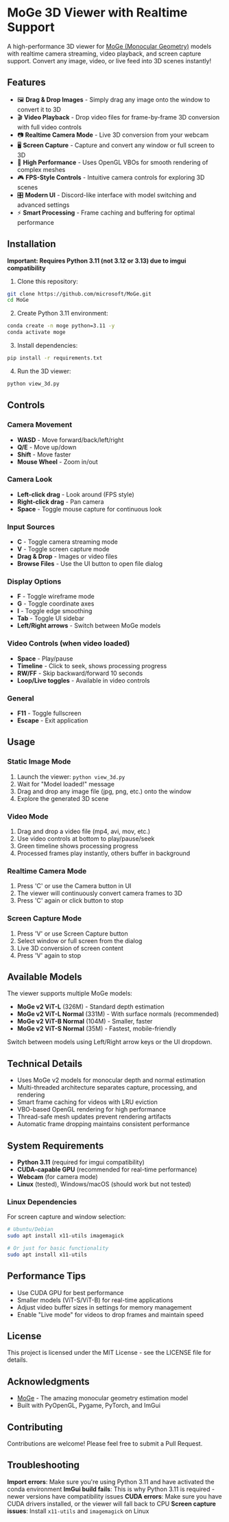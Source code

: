 # MoGe 3D Viewer with Realtime Support

A high-performance 3D viewer for [MoGe (Monocular Geometry)](https://github.com/microsoft/MoGe) models with realtime camera streaming, video playback, and screen capture support. Convert any image, video, or live feed into 3D scenes instantly!

## Features

- 🖼️ **Drag & Drop Images** - Simply drag any image onto the window to convert it to 3D
- 🎬 **Video Playback** - Drop video files for frame-by-frame 3D conversion with full video controls
- 📷 **Realtime Camera Mode** - Live 3D conversion from your webcam
- 🖥️ **Screen Capture** - Capture and convert any window or full screen to 3D
- 🚀 **High Performance** - Uses OpenGL VBOs for smooth rendering of complex meshes
- 🎮 **FPS-Style Controls** - Intuitive camera controls for exploring 3D scenes
- 🎛️ **Modern UI** - Discord-like interface with model switching and advanced settings
- ⚡ **Smart Processing** - Frame caching and buffering for optimal performance

## Installation

**Important: Requires Python 3.11 (not 3.12 or 3.13) due to imgui compatibility**

1. Clone this repository:
```bash
git clone https://github.com/microsoft/MoGe.git
cd MoGe
```

2. Create Python 3.11 environment:
```bash
conda create -n moge python=3.11 -y
conda activate moge
```

3. Install dependencies:
```bash
pip install -r requirements.txt
```

4. Run the 3D viewer:
```bash
python view_3d.py
```

## Controls

### Camera Movement
- **WASD** - Move forward/back/left/right
- **Q/E** - Move up/down
- **Shift** - Move faster
- **Mouse Wheel** - Zoom in/out

### Camera Look
- **Left-click drag** - Look around (FPS style)
- **Right-click drag** - Pan camera
- **Space** - Toggle mouse capture for continuous look

### Input Sources
- **C** - Toggle camera streaming mode
- **V** - Toggle screen capture mode
- **Drag & Drop** - Images or video files
- **Browse Files** - Use the UI button to open file dialog

### Display Options
- **F** - Toggle wireframe mode
- **G** - Toggle coordinate axes
- **I** - Toggle edge smoothing
- **Tab** - Toggle UI sidebar
- **Left/Right arrows** - Switch between MoGe models

### Video Controls (when video loaded)
- **Space** - Play/pause
- **Timeline** - Click to seek, shows processing progress
- **RW/FF** - Skip backward/forward 10 seconds
- **Loop/Live toggles** - Available in video controls

### General
- **F11** - Toggle fullscreen
- **Escape** - Exit application

## Usage

### Static Image Mode
1. Launch the viewer: `python view_3d.py`
2. Wait for "Model loaded!" message
3. Drag and drop any image file (jpg, png, etc.) onto the window
4. Explore the generated 3D scene

### Video Mode
1. Drag and drop a video file (mp4, avi, mov, etc.)
2. Use video controls at bottom to play/pause/seek
3. Green timeline shows processing progress
4. Processed frames play instantly, others buffer in background

### Realtime Camera Mode
1. Press 'C' or use the Camera button in UI
2. The viewer will continuously convert camera frames to 3D
3. Press 'C' again or click button to stop

### Screen Capture Mode
1. Press 'V' or use Screen Capture button
2. Select window or full screen from the dialog
3. Live 3D conversion of screen content
4. Press 'V' again to stop

## Available Models

The viewer supports multiple MoGe models:
- **MoGe v2 ViT-L** (326M) - Standard depth estimation
- **MoGe v2 ViT-L Normal** (331M) - With surface normals (recommended)
- **MoGe v2 ViT-B Normal** (104M) - Smaller, faster
- **MoGe v2 ViT-S Normal** (35M) - Fastest, mobile-friendly

Switch between models using Left/Right arrow keys or the UI dropdown.

## Technical Details

- Uses MoGe v2 models for monocular depth and normal estimation
- Multi-threaded architecture separates capture, processing, and rendering
- Smart frame caching for videos with LRU eviction
- VBO-based OpenGL rendering for high performance
- Thread-safe mesh updates prevent rendering artifacts
- Automatic frame dropping maintains consistent performance

## System Requirements

- **Python 3.11** (required for imgui compatibility)
- **CUDA-capable GPU** (recommended for real-time performance)
- **Webcam** (for camera mode)
- **Linux** (tested), Windows/macOS (should work but not tested)

### Linux Dependencies
For screen capture and window selection:
```bash
# Ubuntu/Debian
sudo apt install x11-utils imagemagick

# Or just for basic functionality
sudo apt install x11-utils
```

## Performance Tips

- Use CUDA GPU for best performance
- Smaller models (ViT-S/ViT-B) for real-time applications
- Adjust video buffer sizes in settings for memory management
- Enable "Live mode" for videos to drop frames and maintain speed

## License

This project is licensed under the MIT License - see the LICENSE file for details.

## Acknowledgments

- [MoGe](https://github.com/microsoft/MoGe) - The amazing monocular geometry estimation model
- Built with PyOpenGL, Pygame, PyTorch, and ImGui

## Contributing

Contributions are welcome! Please feel free to submit a Pull Request.

## Troubleshooting

**Import errors**: Make sure you're using Python 3.11 and have activated the conda environment
**ImGui build fails**: This is why Python 3.11 is required - newer versions have compatibility issues
**CUDA errors**: Make sure you have CUDA drivers installed, or the viewer will fall back to CPU
**Screen capture issues**: Install `x11-utils` and `imagemagick` on Linux
